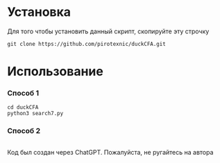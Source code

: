# **Установка**


Для того чтобы установить данный скрипт, скопируйте эту строчку
```
git clone https://github.com/pirotexnic/duckCFA.git
```

# **Использование**

### **Способ 1**

```
cd duckCFA
python3 search7.py
```
### **Способ 2**

```
```







Код был создан через ChatGPT. Пожалуйста, не ругайтесь на автора